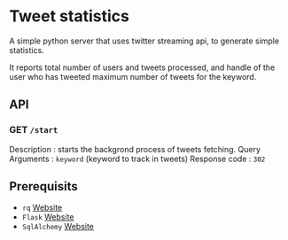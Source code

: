 Tweet statistics
================================
A simple python server that uses twitter streaming api, to generate simple statistics.

It reports total number of users and tweets processed, and handle of the user who has tweeted maximum number of tweets
for the keyword.


API
---
### GET `/start`
Description : starts the backgrond process of tweets fetching.
Query Arguments : `keyword` (keyword to track in tweets)
Response code : `302`


Prerequisits
------------
- `rq` [Website](http://python-rq.org)
- `Flask` [Website](http://flask.pocoo.org)
- `SqlAlchemy` [Website](http://www.sqlalchemy.org)
